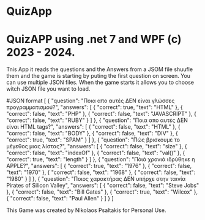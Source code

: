 # QuizApp
# QuizAPP using .net 7 and WPF (c) 2023 - 2024.
Tnis App it reads the questions and the Answers from a JSOM file shuufle them and the game is starting by puting the first question on screen. You can use multiple JSON files. When the game starts it allows you to choose witch JSON file you want to load.

#JSON format
[
    {
        "question": "Ποια απο αυτές ΔΕΝ είναι γλώσσες προγραμματισμού?",
        "answers": [
            {
                "correct": true,
                "text": "HTML"
            },
            {
                "correct": false,
                "text": "PHP"
            },
            {
                "correct": false,
                "text": "JAVASCRIPT"
            },
            {
                "correct": false,
                "text": "RUBY"
            }
        ]
    },
    {
        "question": "Ποια απο αυτές ΔΕΝ είναι HTML tags?",
        "answers": [
            {
                "correct": false,
                "text": "HTML"
            },
            {
                "correct": false,
                "text": "BODY"
            },
            {
                "correct": false,
                "text": "DIV"
            },
            {
                "correct": true,
                "text": "SPAM"
            }
        ]
    },
    {
        "question": "Πώς βρισκουμε το μέγεθος μιας λίστας?",
        "answers": [
            {
                "correct": false,
                "text": "size"
            },
            {
                "correct": false,
                "text": "indexOf"
            },
            {
                "correct": false,
                "text": "val()"
            },
            {
                "correct": true,
                "text": "length"
            }
        ]
    },
	{
        "question": "Πόιά χρονιά ιδρύθηκε η APPLE?",
        "answers": [
            {
                "correct": true,
                "text": "1976"
            },
            {
                "correct": false,
                "text": "1970"
            },
            {
                "correct": false,
                "text": "1968"
            },
            {
                "correct": false,
                "text": "1980"
            }
        ]
    },
	{
        "question": "Ποιος χαρακτήρας ΔΕΝ υπήρχε στην ταινία Pirates of Silicon Valley",
        "answers": [
            {
                "correct": false,
                "text": "Steve Jobs"
            },
            {
                "correct": false,
                "text": "Bill Gates"
            },
            {
                "correct": true,
                "text": "Wilcox"
            },
            {
                "correct": false,
                "text": "Paul Allen"
            }
        ]
    }
]

This Game was created by NIkolaos Psaltakis for Personal Use.
